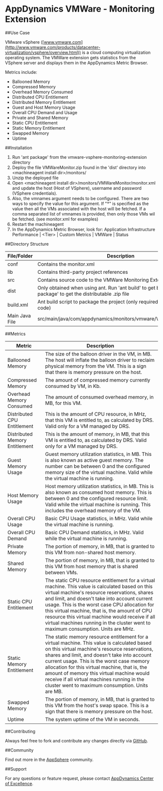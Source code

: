 # AppDynamics VMWare - Monitoring Extension


##Use Case

VMware vSphere ([www.vmware.com](http://www.vmware.com/products/datacenter-virtualization/vsphere/overview.html)) is a cloud computing virtualization operating system. The VMWare extension gets statistics from the VSphere server and displays them in the AppDynamics Metric Browser.

Metrics include:

* Ballooned Memory
* Compressed Memory
* Overhead Memory Consumed
* Distributed CPU Entitlement
* Distributed Memory Entitlement
* Guest and Host Memory Usage
* Overall CPU Demand and Usage
* Private and Shared Memory
* Static CPU Entitlement
* Static Memory Entitlement
* Swapped Memory
* Uptime


##Installation

1. Run 'ant package' from the vmware-vsphere-monitoring-extension directory
2. Deploy the file VMWareMonitor.zip found in the 'dist' directory into \<machineagent install dir\>/monitors/
3. Unzip the deployed file
4. Open \<machineagent install dir\>/monitors/VMWareMonitor/monitor.xml and update the host (Host of VSphere), username and password (VSphere credentials).
5. Also, the vmnames argument needs to be configured. There are two ways to specify the value for this argument. If "*" is specified as the value then all the VMs associated with the host will be fetched. If a comma separated list of vmnames is provided, then only those VMs wil be fetched. (see monitor.xml for examples)
6. Restart the machineagent
7. In the AppDynamics Metric Browser, look for: Application Infrastructure Performance  | \<Tier\> | Custom Metrics | VMWare | Status


##Directory Structure

| File/Folder | Description |
| --- | --- |
| conf | Contains the monitor.xml |
| lib | Contains third-party project references |
| src | Contains source code to the VMWare Monitoring Extension |
| dist | Only obtained when using ant. Run 'ant build' to get binaries. Run 'ant package' to get the distributable .zip file |
| build.xml | Ant build script to package the project (only required if changing java code) |
| Main Java File | src/main/java/com/appdynamics/monitors/vmware/VMWareMonitor.java


##Metrics

Metric | Description |
| --- | --- |
| Ballooned Memory | The size of the balloon driver in the VM, in MB. The host will inflate the balloon driver to reclaim physical memory from the VM. This is a sign that there is memory pressure on the host. |
| Compressed Memory | The amount of compressed memory currently consumed by VM, in Kb. |
| Overhead Memory Consumed | The amount of consumed overhead memory, in MB, for this VM. |
| Distributed CPU Entitlement | This is the amount of CPU resource, in MHz, that this VM is entitled to, as calculated by DRS. Valid only for a VM managed by DRS.  |
| Distributed Memory Entitlement | This is the amount of memory, in MB, that this VM is entitled to, as calculated by DRS. Valid only for a VM managed by DRS. |
| Guest Memory Usage | Guest memory utilization statistics, in MB. This is also known as active guest memory. The number can be between 0 and the configured memory size of the virtual machine. Valid while the virtual machine is running. |
| Host Memory Usage | Host memory utilization statistics, in MB. This is also known as consumed host memory. This is between 0 and the configured resource limit. Valid while the virtual machine is running. This includes the overhead memory of the VM. |
| Overall CPU Usage | Basic CPU Usage statistics, in MHz. Valid while the virtual machine is running.  |
| Overall CPU Demand | Basic CPU Demand statistics, in MHz. Valid while the virtual machine is running.  |
| Private Memory | The portion of memory, in MB, that is granted to this VM from non-shared host memory. |
| Shared Memory | The portion of memory, in MB, that is granted to this VM from host memory that is shared between VMs.  |
| Static CPU Entitlement | The static CPU resource entitlement for a virtual machine. This value is calculated based on this virtual machine's resource reservations, shares and limit, and doesn't take into account current usage. This is the worst case CPU allocation for this virtual machine, that is, the amount of CPU resource this virtual machine would receive if all virtual machines running in the cluster went to maximum consumption. Units are MHz. |
| Static Memory Entitlement | The static memory resource entitlement for a virtual machine. This value is calculated based on this virtual machine's resource reservations, shares and limit, and doesn't take into account current usage. This is the worst case memory allocation for this virtual machine, that is, the amount of memory this virtual machine would receive if all virtual machines running in the cluster went to maximum consumption. Units are MB. |
| Swapped Memory | The portion of memory, in MB, that is granted to this VM from the host's swap space. This is a sign that there is memory pressure on the host.  |
| Uptime | The system uptime of the VM in seconds. |



##Contributing

Always feel free to fork and contribute any changes directly via [GitHub](https://github.com/Appdynamics/vmware-vsphere-monitoring-extension).

##Community

Find out more in the [AppSphere](http://appsphere.appdynamics.com/t5/Extensions/VMware-vSphere-Monitoring-Extension/idi-p/839) community.

##Support

For any questions or feature request, please contact [AppDynamics Center of Excellence](mailto:ace-request@appdynamics.com).

